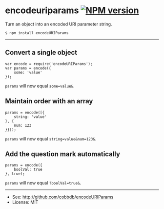 # encodeuriparams [![NPM version](https://badge.fury.io/js/encodeURIParams.svg)](http://badge.fury.io/js/encodeURIParams)

Turn an object into an encoded URI parameter string.

    $ npm install encodeURIParams

-------------
## Convert a single object

    var encode = require('encodeURIParams');
    var params = encode({
        some: 'value'
    });

`params` will now equal `some=value&`.

## Maintain order with an array

    params = encode([{
        string: 'value'
    }, {
        num: 123
    }}]);

`params` will now equal `string=value&num=123&`.

## Add the question mark automatically

    params = encode({
        boolVal: true
    }, true);

`params` will now equal `?boolVal=true&`.

---------
* See: http://github.com/cobbdb/encodeURIParams
* License: MIT
